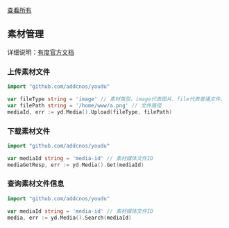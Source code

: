 [查看所有](../README.md)

## 素材管理

详细说明：[有度官方文档](https://youdu.im/doc/api/c01_00017.html) 

### 上传素材文件

```go
import "github.com/addcnos/youdu"

var fileType string = 'image' // 素材类型。image代表图片、file代表普通文件、voice代表语音、video代表视频
var filePath string = '/home/www/a.png' // 文件路径
mediaId, err := yd.Media().Upload(fileType, filePath)
```

### 下载素材文件

```go
import "github.com/addcnos/youdu"

var mediaId string = 'media-id' // 素材媒体文件ID
mediaGetResp, err := yd.Media().Get(mediaId)
```

### 查询素材文件信息

```go
import "github.com/addcnos/youdu"

var mediaId string = 'media-id' // 素材媒体文件ID
media, err := yd.Media().Search(mediaId)
```
